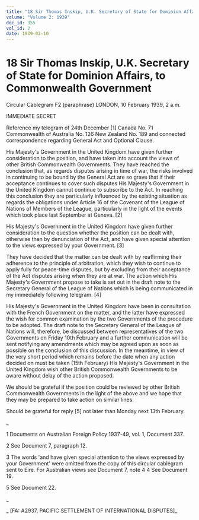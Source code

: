 ```yaml
---
title: "18 Sir Thomas Inskip, U.K. Secretary of State for Dominion Affairs, to Commonwealth Government"
volume: "Volume 2: 1939"
doc_id: 355
vol_id: 2
date: 1939-02-10
---
```


# 18 Sir Thomas Inskip, U.K. Secretary of State for Dominion Affairs, to Commonwealth Government

Circular Cablegram F2 (paraphrase) LONDON, 10 February 1939, 2 a.m.

IMMEDIATE SECRET

Reference my telegram of 24th December [1] Canada No. 71 Commonwealth of Australia No. 126 New Zealand No. 189 and connected correspondence regarding General Act and Optional Clause.

His Majesty's Government in the United Kingdom have given further consideration to the position, and have taken into account the views of other British Commonwealth Governments. They have reached the conclusion that, as regards disputes arising in time of war, the risks involved in continuing to be bound by the General Act are so grave that if their acceptance continues to cover such disputes His Majesty's Government in the United Kingdom cannot continue to subscribe to the Act. In reaching this conclusion they are particularly influenced by the existing situation as regards the obligations under Article 16 of the Covenant of the League of Nations of Members of the League, particularly in the light of the events which took place last September at Geneva. [2]

His Majesty's Government in the United Kingdom have given further consideration to the question whether the position can be dealt with, otherwise than by denunciation of the Act, and have given special attention to the views expressed by your Government. [3]

They have decided that the matter can be dealt with by reaffirming their adherence to the principle of arbitration, which they wish to continue to apply fully for peace-time disputes, but by excluding from their acceptance of the Act disputes arising when they are at war. The action which His Majesty's Government propose to take is set out in the draft note to the Secretary General of the League of Nations which is being communicated in my immediately following telegram. [4]

His Majesty's Government in the United Kingdom have been in consultation with the French Government on the matter, and the latter have expressed the wish for common examination by the two Governments of the procedure to be adopted. The draft note to the Secretary General of the League of Nations will, therefore, be discussed between representatives of the two Governments on Friday 10th February and a further communication will be sent notifying any amendments which may be agreed upon as soon as possible on the conclusion of this discussion. In the meantime, in view of the very short period which remains before the date when any action decided on must be taken (15th February) His Majesty's Government in the United Kingdom wish other British Commonwealth Governments to be aware without delay of the action proposed.

We should be grateful if the position could be reviewed by other British Commonwealth Governments in the light of the above and we hope that they may be prepared to take action on similar lines.

Should be grateful for reply [5] not later than Monday next 13th February.

_

1 Documents on Australian Foreign Policy 1937-49, vol. 1, Document 337.

2 See Document 7, paragraph 12.

3 The words 'and have given special attention to the views expressed by your Government' were omitted from the copy of this circular cablegram sent to Eire. For Australian views see Document 7, note 4 4 See Document 19.

5 See Document 22.

_

_ [FA: A2937, PACIFIC SETTLEMENT OF INTERNATIONAL DISPUTES]_
